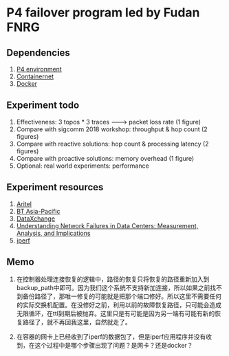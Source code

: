 # P4 failover program led by Fudan FNRG

## Dependencies
1. [P4 environment](https://github.com/p4lang)
2. [Containernet](https://github.com/containernet/containernet)
3. [Docker](https://www.docker.com/)

## Experiment todo
1. Effectiveness: 3 topos * 3 traces ---> packet loss rate (1 figure)
2. Compare with sigcomm 2018 workshop: throughput & hop count (2 figures)
3. Compare with reactive solutions: hop count & processing latency (2 figures)
4. Compare with proactive solutions: memory overhead (1 figure)
5. Optional: real world experiments: performance

## Experiment resources
1. [Aritel](http://www.topology-zoo.org/maps/Airtel.jpg)
2. [BT Asia-Pacific](http://www.topology-zoo.org/maps/BtAsiaPac.jpg)
3. [DataXchange](http://www.topology-zoo.org/maps/Dataxchange.jpg)
4. [Understanding Network Failures in Data Centers: Measurement, Analysis, and Implications](http://conferences.sigcomm.org/sigcomm/2011/papers/sigcomm/p350.pdf)
5. [iperf](https://iperf.fr/)

## Memo
1. 在控制器处理连接恢复的逻辑中，路径的恢复只将恢复的路径重新加入到backup_path中即可。因为我们这个系统不支持新加连接，所以如果之前找不到备份路径了，那唯一修复的可能就是把那个端口修好。所以这里不需要任何的实际交换机配置。在没修好之前，利用以前的故障恢复路径，只可能会造成无限循环，在ttl到期后被抛弃。这里只是有可能是因为另一端有可能有新的恢复路径了，就不再回我这里，自然就走了。

2. 在容器的网卡上已经收到了iperf的数据包了，但是iperf应用程序并没有收到，在这个过程中是哪个步骤出现了问题？是网卡？还是docker？